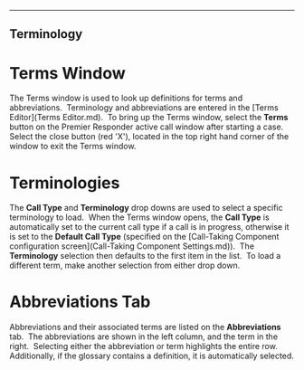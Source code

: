   -----------------
  **Terminology**
  -----------------

# Terms Window

The Terms window is used to look up definitions for terms and
abbreviations.  Terminology and abbreviations are entered in the [Terms
Editor](Terms Editor.md).  To bring up the Terms window, select the
**Terms** button on the Premier Responder active call window after
starting a case.  Select the close button (red \'X\'), located in the
top right hand corner of the window to exit the Terms window.

# Terminologies

The **Call Type** and **Terminology** drop downs are used to select a
specific terminology to load.  When the Terms window opens, the **Call
Type** is automatically set to the current call type if a call is in
progress, otherwise it is set to the **Default Call Type** (specified on
the [Call-Taking Component configuration
screen](Call-Taking Component Settings.md)).  The **Terminology**
selection then defaults to the first item in the list.  To load a
different term, make another selection from either drop down.

# Abbreviations Tab

Abbreviations and their associated terms are listed on the
**Abbreviations** tab.  The abbreviations are shown in the left column,
and the term in the right.  Selecting either the abbreviation or term
highlights the entire row.  Additionally, if the glossary contains a
definition, it is automatically selected.

<figure><img src=".gitbook/assets/Medical Terms_files/image001.png" alt=""><figcaption></figcaption></figure> 

